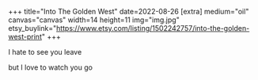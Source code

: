+++
title="Into The Golden West"
date=2022-08-26
[extra]
medium="oil"
canvas="canvas"
width=14
height=11
img="img.jpg"
etsy_buylink="https://www.etsy.com/listing/1502242757/into-the-golden-west-print"
+++

I hate to see you leave

but I love to watch you go
